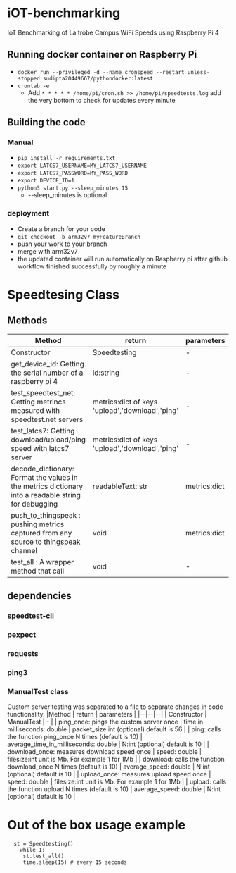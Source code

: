 


# iOT-benchmarking
IoT Benchmarking of La trobe Campus WiFi Speeds using Raspberry Pi 4

## Running docker container on Raspberry Pi
  - `docker run --privileged -d --name cronspeed --restart unless-stopped sudipta20449667/pythondocker:latest`
  - `crontab -e`
    - Add `* * * * * /home/pi/cron.sh >> /home/pi/speedtests.log` add the very bottom to check for updates every minute

## Building the code
### Manual
  - `pip install -r requirements.txt`
  - `export LATCS7_USERNAME=MY_LATCS7_USERNAME`
  - `export LATCS7_PASSWORD=MY_PASS_WORD`
  - `export DEVICE_ID=1`
  - `python3 start.py --sleep_minutes 15`
    - --sleep_minutes is optional
### deployment
  - Create a branch for your code
  - `git checkout -b arm32v7 myFeatureBranch`
  - push your work to your branch
  - merge with arm32v7
  - the updated container will run automatically on Raspberry pi after github workflow finished successfully by roughly a minute

# Speedtesing Class

## Methods

|Method	| return | parameters |
|--|--|--|
| Constructor | Speedtesting | - |
|get_device_id: Getting the serial number of a raspberry pi 4|id:string|-|
|test_speedtest_net: Getting metrincs measured with speedtest.net servers|metrics:dict of keys 'upload','download','ping'|-|
|test_latcs7: Getting download/upload/ping speed with latcs7 server|metrics:dict of keys 'upload','download','ping'|-|
| decode_dictionary: Format the values in the metrics dictionary into a readable string for debugging | readableText: str | metrics:dict|
| push_to_thingspeak : pushing metrics captured from any source to thingspeak channel | void | metrics:dict |
| test_all : A wrapper method that call | void | - |

## dependencies
### speedtest-cli
### pexpect
### requests
### ping3
### ManualTest class
Custom server testing was separated to a file to separate changes in code functionality.
|Method	| return | parameters |
|--|--|--|
| Constructor | ManualTest | - |
| ping_once: pings the custom server once | time in milliseconds: double | packet_size:int (optional) default is 56 |
| ping: calls the function ping_once N times (default is 10) | average_time_in_milliseconds: double |  N:int (optional) default is 10 |
| download_once: measures download speed once | speed: double |  filesize:int unit is Mb. For example 1 for 1Mb |
| download: calls the function download_once N times (default is 10) | average_speed: double |  N:int (optional) default is 10 |
| upload_once: measures upload speed once | speed: double |  filesize:int unit is Mb. For example 1 for 1Mb |
| upload: calls the function upload N times (default is 10) | average_speed: double |  N:int (optional) default is 10 |


# Out of the box usage example

      st = Speedtesting()
	    while 1:
  	     st.test_all()
  	     time.sleep(15) # every 15 seconds
